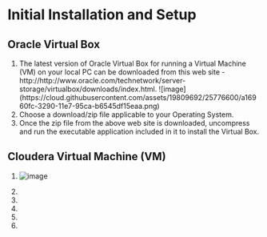 # Initial Installation and Setup

## Oracle Virtual Box
<OL>
<LI>The latest version of Oracle Virtual Box for running a Virtual Machine (VM) on your local PC can be downloaded from this web site - http://http://www.oracle.com/technetwork/server-storage/virtualbox/downloads/index.html.
![image](https://cloud.githubusercontent.com/assets/19809692/25776600/a16960fc-3290-11e7-95ca-b6545df15eaa.png)
</LI>
<LI>Choose a download/zip file applicable to your Operating System.</LI>
<LI>Once the zip file from the above web site is downloaded, uncompress and run the executable application included in it to install the Virtual Box.</LI>
</OL>

## Cloudera Virtual Machine (VM)
<OL>
<LI>

![image](https://cloud.githubusercontent.com/assets/19809692/25776527/b0ed9838-328e-11e7-95f0-0fc5801d0543.png)

<a href=https://cloud.githubusercontent.com/assets/19809692/25776527/b0ed9838-328e-11e7-95f0-0fc5801d0543.png></a>

</LI>
<LI></LI>
<LI></LI>
<LI></LI>
<LI></LI>
<LI></LI>
</OL>
